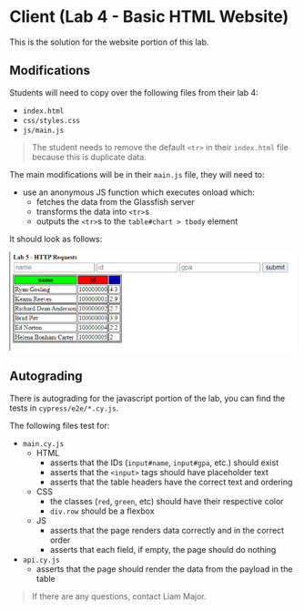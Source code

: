 # Client (Lab 4 - Basic HTML Website)

This is the solution for the website portion of this lab.

## Modifications

Students will need to copy over the following files from their lab 4:

- `index.html`
- `css/styles.css`
- `js/main.js`

>The student needs to remove the default `<tr>` in their `index.html` file because this is duplicate
>data.

The main modifications will be in their `main.js` file, they will need to:

- use an anonymous JS function which executes onload which:
  - fetches the data from the Glassfish server
  - transforms the data into `<tr>`s
  - outputs the `<tr>`s to the `table#chart > tbody` element

It should look as follows:

[![Solution Website](../sample_website_output.png)](../sample_website_output.png)

## Autograding

There is autograding for the javascript portion of the lab, you can find the tests in `cypress/e2e/*.cy.js`.

The following files test for:

- `main.cy.js`
  - HTML
    - asserts that the IDs (`input#name`, `input#gpa`, etc.) should exist
    - asserts that the `<input>` tags should have placeholder text
    - asserts that the table headers have the correct text and ordering
  - CSS
    - the classes (`red`, `green`, etc) should have their respective color
    - `div.row` should be a flexbox
  - JS
    - asserts that the page renders data correctly and in the correct order
    - asserts that each field, if empty, the page should do nothing
- `api.cy.js`
  - asserts that the page should render the data from the payload in the table

>If there are any questions, contact Liam Major.
